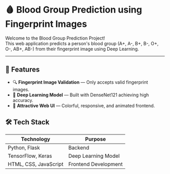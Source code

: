 # 🩸 Blood Group Prediction using Fingerprint Images

Welcome to the Blood Group Prediction Project!  
This web application predicts a person's blood group (A+, A-, B+, B-, O+, O-, AB+, AB-) from their fingerprint image using Deep Learning.

---

## 🚀 Features

- 🔍 **Fingerprint Image Validation** — Only accepts valid fingerprint images.
- 🧠 **Deep Learning Model** — Built with DenseNet121 achieving high accuracy.
- 🎨 **Attractive Web UI** — Colorful, responsive, and animated frontend.

## 🛠️ Tech Stack

| Technology | Purpose |
|------------|---------|
| Python, Flask | Backend  |
| TensorFlow, Keras | Deep Learning Model |
| HTML, CSS, JavaScript | Frontend Development |




